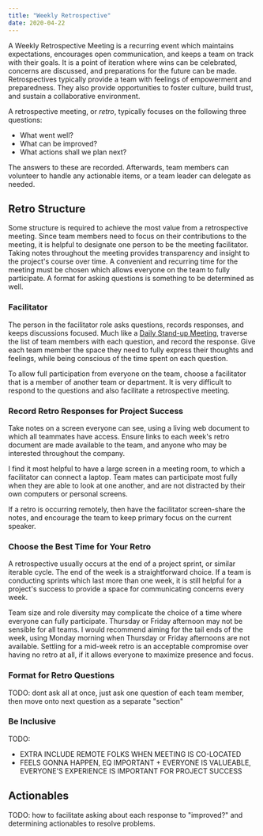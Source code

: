 ```yaml
---
title: "Weekly Retrospective"
date: 2020-04-22
---
```


A Weekly Retrospective Meeting is a recurring event which maintains expectations, encourages open communication, and keeps a team on track with their goals. It is a point of iteration where wins can be celebrated, concerns are discussed, and preparations for the future can be made. Retrospectives typically provide a team with feelings of empowerment and preparedness. They also provide opportunities to foster culture, build trust, and sustain a collaborative environment.

A retrospective meeting, or _retro_, typically focuses on the following three questions:

* What went well?
* What can be improved?
* What actions shall we plan next?

The answers to these are recorded. Afterwards, team members can volunteer to handle any actionable items, or a team leader can delegate as needed.

## Retro Structure

Some structure is required to achieve the most value from a retrospective meeting. Since team members need to focus on their contributions to the meeting, it is helpful to designate one person to be the meeting facilitator. Taking notes throughout the meeting provides transparency and insight to the project's course over time. A convenient and recurring time for the meeting must be chosen which allows everyone on the team to fully participate. A format for asking questions is something to be determined as well.

### Facilitator

The person in the facilitator role asks questions, records responses, and keeps discussions focused. Much like a [Daily Stand-up Meeting](2020-05-20-stand-up.md), traverse the list of team members with each question, and record the response. Give each team member the space they need to fully express their thoughts and feelings, while being conscious of the time spent on each question.

To allow full participation from everyone on the team, choose a facilitator that is a member of another team or department. It is very difficult to respond to the questions and also facilitate a retrospective meeting.

### Record Retro Responses for Project Success

Take notes on a screen everyone can see, using a living web document to which all teammates have access. Ensure links to each week's retro document are made available to the team, and anyone who may be interested throughout the company.

I find it most helpful to have a large screen in a meeting room, to which a facilitator can connect a laptop. Team mates can participate most fully when they are able to look at one another, and are not distracted by their own computers or personal screens.

If a retro is occurring remotely, then have the facilitator screen-share the notes, and encourage the team to keep primary focus on the current speaker.

### Choose the Best Time for Your Retro

A retrospective usually occurs at the end of a project sprint, or similar iterable cycle. The end of the week is a straightforward choice. If a team is conducting sprints which last more than one week, it is still helpful for a project's success to provide a space for communicating concerns every week.

Team size and role diversity may complicate the choice of a time where everyone can fully participate. Thursday or Friday afternoon may not be sensible for all teams. I would recommend aiming for the tail ends of the week, using Monday morning when Thursday or Friday afternoons are not available. Settling for a mid-week retro is an acceptable compromise over having no retro at all, if it allows everyone to maximize presence and focus.

### Format for Retro Questions

TODO: dont ask all at once, just ask one question of each team member, then move onto next question as a separate "section"

### Be Inclusive

TODO:
 + EXTRA INCLUDE REMOTE FOLKS WHEN MEETING IS CO-LOCATED
 + FEELS GONNA HAPPEN, EQ IMPORTANT
 + EVERYONE IS VALUEABLE, EVERYONE'S EXPERIENCE IS IMPORTANT FOR PROJECT SUCCESS

## Actionables

TODO: how to facilitate asking about each response to "improved?" and determining actionables to resolve problems.